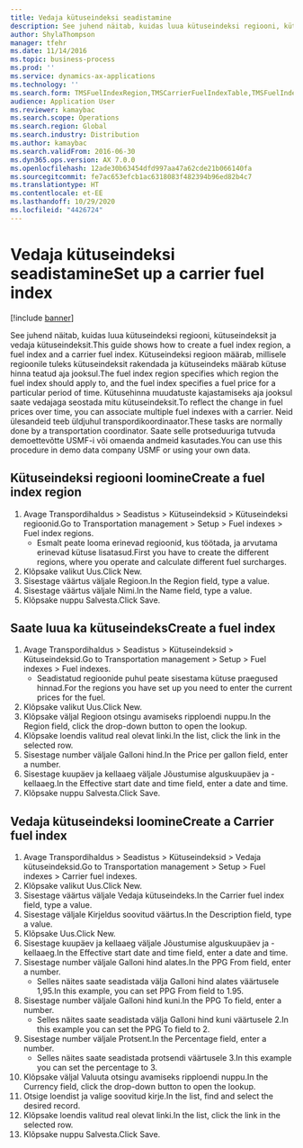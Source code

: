 ```yaml
---
title: Vedaja kütuseindeksi seadistamine
description: See juhend näitab, kuidas luua kütuseindeksi regiooni, kütuseindeksit ja vedaja kütuseindeksit.
author: ShylaThompson
manager: tfehr
ms.date: 11/14/2016
ms.topic: business-process
ms.prod: ''
ms.service: dynamics-ax-applications
ms.technology: ''
ms.search.form: TMSFuelIndexRegion,TMSCarrierFuelIndexTable,TMSFuelIndex
audience: Application User
ms.reviewer: kamaybac
ms.search.scope: Operations
ms.search.region: Global
ms.search.industry: Distribution
ms.author: kamaybac
ms.search.validFrom: 2016-06-30
ms.dyn365.ops.version: AX 7.0.0
ms.openlocfilehash: 12ade30b63454dfd997aa47a62cde21b066140fa
ms.sourcegitcommit: fe7ac653efcb1ac6318083f482394b96ed82b4c7
ms.translationtype: HT
ms.contentlocale: et-EE
ms.lasthandoff: 10/29/2020
ms.locfileid: "4426724"
---
```

# <a name="set-up-a-carrier-fuel-index"></a><span data-ttu-id="c3bfc-103">Vedaja kütuseindeksi seadistamine</span><span class="sxs-lookup"><span data-stu-id="c3bfc-103">Set up a carrier fuel index</span></span>

[!include [banner](../../includes/banner.md)]

<span data-ttu-id="c3bfc-104">See juhend näitab, kuidas luua kütuseindeksi regiooni, kütuseindeksit ja vedaja kütuseindeksit.</span><span class="sxs-lookup"><span data-stu-id="c3bfc-104">This guide shows how to create a fuel index region, a fuel index and a carrier fuel index.</span></span> <span data-ttu-id="c3bfc-105">Kütuseindeksi regioon määrab, millisele regioonile tuleks kütuseindeksit rakendada ja kütuseindeks määrab kütuse hinna teatud aja jooksul.</span><span class="sxs-lookup"><span data-stu-id="c3bfc-105">The fuel index region specifies which region the fuel index should apply to, and the fuel index specifies a fuel price for a particular period of time.</span></span> <span data-ttu-id="c3bfc-106">Kütusehinna muudatuste kajastamiseks aja jooksul saate vedajaga seostada mitu kütuseindeksit.</span><span class="sxs-lookup"><span data-stu-id="c3bfc-106">To reflect the change in fuel prices over time, you can associate multiple fuel indexes with a carrier.</span></span>  <span data-ttu-id="c3bfc-107">Neid ülesandeid teeb üldjuhul transpordikoordinaator.</span><span class="sxs-lookup"><span data-stu-id="c3bfc-107">These tasks are normally done by a transportation coordinator.</span></span> <span data-ttu-id="c3bfc-108">Saate selle protseduuriga tutvuda demoettevõtte USMF-i või omaenda andmeid kasutades.</span><span class="sxs-lookup"><span data-stu-id="c3bfc-108">You can use this procedure in demo data company USMF or using your own data.</span></span>


## <a name="create-a-fuel-index-region"></a><span data-ttu-id="c3bfc-109">Kütuseindeksi regiooni loomine</span><span class="sxs-lookup"><span data-stu-id="c3bfc-109">Create a fuel index region</span></span>
1. <span data-ttu-id="c3bfc-110">Avage Transpordihaldus > Seadistus > Kütuseindeksid > Kütuseindeksi regioonid.</span><span class="sxs-lookup"><span data-stu-id="c3bfc-110">Go to Transportation management > Setup > Fuel indexes > Fuel index regions.</span></span>
    * <span data-ttu-id="c3bfc-111">Esmalt peate looma erinevad regioonid, kus töötada, ja arvutama erinevad kütuse lisatasud.</span><span class="sxs-lookup"><span data-stu-id="c3bfc-111">First you have to create the different regions, where you operate and calculate different fuel surcharges.</span></span>  
2. <span data-ttu-id="c3bfc-112">Klõpsake valikut Uus.</span><span class="sxs-lookup"><span data-stu-id="c3bfc-112">Click New.</span></span>
3. <span data-ttu-id="c3bfc-113">Sisestage väärtus väljale Regioon.</span><span class="sxs-lookup"><span data-stu-id="c3bfc-113">In the Region field, type a value.</span></span>
4. <span data-ttu-id="c3bfc-114">Sisestage väärtus väljale Nimi.</span><span class="sxs-lookup"><span data-stu-id="c3bfc-114">In the Name field, type a value.</span></span>
5. <span data-ttu-id="c3bfc-115">Klõpsake nuppu Salvesta.</span><span class="sxs-lookup"><span data-stu-id="c3bfc-115">Click Save.</span></span>

## <a name="create-a-fuel-index"></a><span data-ttu-id="c3bfc-116">Saate luua ka kütuseindeks</span><span class="sxs-lookup"><span data-stu-id="c3bfc-116">Create a fuel index</span></span>
1. <span data-ttu-id="c3bfc-117">Avage Transpordihaldus > Seadistus > Kütuseindeksid > Kütuseindeksid.</span><span class="sxs-lookup"><span data-stu-id="c3bfc-117">Go to Transportation management > Setup > Fuel indexes > Fuel indexes.</span></span>
    * <span data-ttu-id="c3bfc-118">Seadistatud regioonide puhul peate sisestama kütuse praegused hinnad.</span><span class="sxs-lookup"><span data-stu-id="c3bfc-118">For the regions you have set up you need to enter the current prices for the fuel.</span></span>  
2. <span data-ttu-id="c3bfc-119">Klõpsake valikut Uus.</span><span class="sxs-lookup"><span data-stu-id="c3bfc-119">Click New.</span></span>
3. <span data-ttu-id="c3bfc-120">Klõpsake väljal Regioon otsingu avamiseks ripploendi nuppu.</span><span class="sxs-lookup"><span data-stu-id="c3bfc-120">In the Region field, click the drop-down button to open the lookup.</span></span>
4. <span data-ttu-id="c3bfc-121">Klõpsake loendis valitud real olevat linki.</span><span class="sxs-lookup"><span data-stu-id="c3bfc-121">In the list, click the link in the selected row.</span></span>
5. <span data-ttu-id="c3bfc-122">Sisestage number väljale Galloni hind.</span><span class="sxs-lookup"><span data-stu-id="c3bfc-122">In the Price per gallon field, enter a number.</span></span>
6. <span data-ttu-id="c3bfc-123">Sisestage kuupäev ja kellaaeg väljale Jõustumise alguskuupäev ja -kellaaeg.</span><span class="sxs-lookup"><span data-stu-id="c3bfc-123">In the Effective start date and time field, enter a date and time.</span></span>
7. <span data-ttu-id="c3bfc-124">Klõpsake nuppu Salvesta.</span><span class="sxs-lookup"><span data-stu-id="c3bfc-124">Click Save.</span></span>

## <a name="create-a-carrier-fuel-index"></a><span data-ttu-id="c3bfc-125">Vedaja kütuseindeksi loomine</span><span class="sxs-lookup"><span data-stu-id="c3bfc-125">Create a Carrier fuel index</span></span>
1. <span data-ttu-id="c3bfc-126">Avage Transpordihaldus > Seadistus > Kütuseindeksid > Vedaja kütuseindeksid.</span><span class="sxs-lookup"><span data-stu-id="c3bfc-126">Go to Transportation management > Setup > Fuel indexes > Carrier fuel indexes.</span></span>
2. <span data-ttu-id="c3bfc-127">Klõpsake valikut Uus.</span><span class="sxs-lookup"><span data-stu-id="c3bfc-127">Click New.</span></span>
3. <span data-ttu-id="c3bfc-128">Sisestage väärtus väljale Vedaja kütuseindeks.</span><span class="sxs-lookup"><span data-stu-id="c3bfc-128">In the Carrier fuel index field, type a value.</span></span>
4. <span data-ttu-id="c3bfc-129">Sisestage väljale Kirjeldus soovitud väärtus.</span><span class="sxs-lookup"><span data-stu-id="c3bfc-129">In the Description field, type a value.</span></span>
5. <span data-ttu-id="c3bfc-130">Klõpsake Uus.</span><span class="sxs-lookup"><span data-stu-id="c3bfc-130">Click New.</span></span>
6. <span data-ttu-id="c3bfc-131">Sisestage kuupäev ja kellaaeg väljale Jõustumise alguskuupäev ja -kellaaeg.</span><span class="sxs-lookup"><span data-stu-id="c3bfc-131">In the Effective start date and time field, enter a date and time.</span></span>
7. <span data-ttu-id="c3bfc-132">Sisestage number väljale Galloni hind alates.</span><span class="sxs-lookup"><span data-stu-id="c3bfc-132">In the PPG From field, enter a number.</span></span>
    * <span data-ttu-id="c3bfc-133">Selles näites saate seadistada välja Galloni hind alates väärtusele 1,95.</span><span class="sxs-lookup"><span data-stu-id="c3bfc-133">In this example, you can set PPG From field to 1.95.</span></span>  
8. <span data-ttu-id="c3bfc-134">Sisestage number väljale Galloni hind kuni.</span><span class="sxs-lookup"><span data-stu-id="c3bfc-134">In the PPG To field, enter a number.</span></span>
    * <span data-ttu-id="c3bfc-135">Selles näites saate seadistada välja Galloni hind kuni väärtusele 2.</span><span class="sxs-lookup"><span data-stu-id="c3bfc-135">In this example you can set the PPG To field to 2.</span></span>  
9. <span data-ttu-id="c3bfc-136">Sisestage number väljale Protsent.</span><span class="sxs-lookup"><span data-stu-id="c3bfc-136">In the Percentage field, enter a number.</span></span>
    * <span data-ttu-id="c3bfc-137">Selles näites saate seadistada protsendi väärtusele 3.</span><span class="sxs-lookup"><span data-stu-id="c3bfc-137">In this example you can set the percentage to 3.</span></span>  
10. <span data-ttu-id="c3bfc-138">Klõpsake väljal Valuuta otsingu avamiseks ripploendi nuppu.</span><span class="sxs-lookup"><span data-stu-id="c3bfc-138">In the Currency field, click the drop-down button to open the lookup.</span></span>
11. <span data-ttu-id="c3bfc-139">Otsige loendist ja valige soovitud kirje.</span><span class="sxs-lookup"><span data-stu-id="c3bfc-139">In the list, find and select the desired record.</span></span>
12. <span data-ttu-id="c3bfc-140">Klõpsake loendis valitud real olevat linki.</span><span class="sxs-lookup"><span data-stu-id="c3bfc-140">In the list, click the link in the selected row.</span></span>
13. <span data-ttu-id="c3bfc-141">Klõpsake nuppu Salvesta.</span><span class="sxs-lookup"><span data-stu-id="c3bfc-141">Click Save.</span></span>

